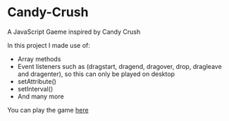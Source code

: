 # Candy-Crush
A JavaScript Gaeme inspired by Candy Crush

In this project I made use of: 
+ Array methods 
+ Event listeners such as (dragstart, dragend, dragover, drop, dragleave and dragenter), so this can only be played on desktop
+ setAttribute()
+ setInterval()
+ And many more

You can play the game [here](https://onanuviie.github.io/Candy-Crush/)
